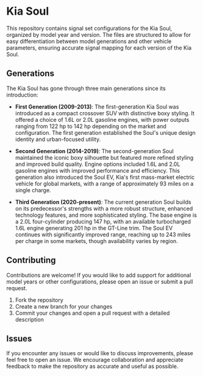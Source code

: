 # Kia Soul

This repository contains signal set configurations for the Kia Soul, organized by model year and version. The files are structured to allow for easy differentiation between model generations and other vehicle parameters, ensuring accurate signal mapping for each version of the Kia Soul.

## Generations

The Kia Soul has gone through three main generations since its introduction:

- **First Generation (2009-2013)**: The first-generation Kia Soul was introduced as a compact crossover SUV with distinctive boxy styling. It offered a choice of 1.6L or 2.0L gasoline engines, with power outputs ranging from 122 hp to 142 hp depending on the market and configuration. The first generation established the Soul's unique design identity and urban-focused utility.

- **Second Generation (2014-2019)**: The second-generation Soul maintained the iconic boxy silhouette but featured more refined styling and improved build quality. Engine options included 1.6L and 2.0L gasoline engines with improved performance and efficiency. This generation also introduced the Soul EV, Kia's first mass-market electric vehicle for global markets, with a range of approximately 93 miles on a single charge.

- **Third Generation (2020-present)**: The current generation Soul builds on its predecessor's strengths with a more robust structure, enhanced technology features, and more sophisticated styling. The base engine is a 2.0L four-cylinder producing 147 hp, with an available turbocharged 1.6L engine generating 201 hp in the GT-Line trim. The Soul EV continues with significantly improved range, reaching up to 243 miles per charge in some markets, though availability varies by region.

## Contributing

Contributions are welcome! If you would like to add support for additional model years or other configurations, please open an issue or submit a pull request.

1. Fork the repository
2. Create a new branch for your changes
3. Commit your changes and open a pull request with a detailed description

## Issues

If you encounter any issues or would like to discuss improvements, please feel free to open an issue. We encourage collaboration and appreciate feedback to make the repository as accurate and useful as possible.
